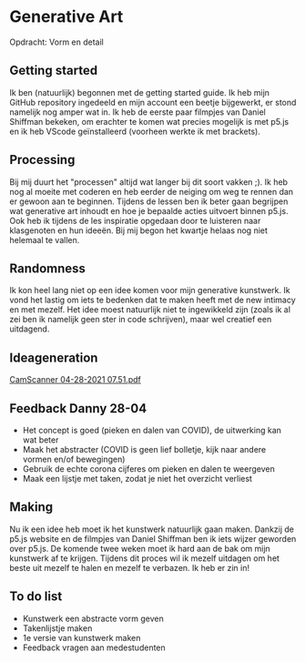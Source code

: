 # Generative Art
Opdracht: Vorm en detail

## Getting started
Ik ben (natuurlijk) begonnen met de getting started guide. Ik heb mijn GitHub repository ingedeeld en mijn account een beetje bijgewerkt, er stond namelijk nog amper wat in. Ik heb de eerste paar filmpjes van Daniel Shiffman bekeken, om erachter te komen wat precies mogelijk is met p5.js en ik heb VScode geïnstalleerd (voorheen werkte ik met brackets).

## Processing
Bij mij duurt het "processen" altijd wat langer bij dit soort vakken ;). Ik heb nog al moeite met coderen en heb eerder de neiging om weg te rennen dan er gewoon aan te beginnen. Tijdens de lessen ben ik beter gaan begrijpen wat generative art inhoudt en hoe je bepaalde acties uitvoert binnen p5.js. Ook heb ik tijdens de les inspiratie opgedaan door te luisteren naar klasgenoten en hun ideeën. Bij mij begon het kwartje helaas nog niet helemaal te vallen. 

## Randomness
Ik kon heel lang niet op een idee komen voor mijn generative kunstwerk. Ik vond het lastig om iets te bedenken dat te maken heeft met de new intimacy en met mezelf. Het idee moest natuurlijk niet te ingewikkeld zijn (zoals ik al zei ben ik namelijk geen ster in code schrijven), maar wel creatief een uitdagend.

## Ideageneration
[CamScanner 04-28-2021 07.51.pdf](https://github.com/lunamaryse/generative.art/files/6389367/CamScanner.04-28-2021.07.51.pdf)

## Feedback Danny 28-04
- Het concept is goed (pieken en dalen van COVID), de uitwerking kan wat beter
- Maak het abstracter (COVID is geen lief bolletje, kijk naar andere vormen en/of bewegingen)
- Gebruik de echte corona cijferes om pieken en dalen te weergeven
- Maak een lijstje met taken, zodat je niet het overzicht verliest

## Making
Nu ik een idee heb moet ik het kunstwerk natuurlijk gaan maken. Dankzij de p5.js website en de filmpjes van Daniel Shiffman ben ik iets wijzer geworden over p5.js. De komende twee weken moet ik hard aan de bak om mijn kunstwerk af te krijgen. Tijdens dit proces wil ik mezelf uitdagen om het beste uit mezelf te halen en mezelf te verbazen. Ik heb er zin in!

## To do list
- Kunstwerk een abstracte vorm geven
- Takenlijstje maken
- 1e versie van kunstwerk maken
- Feedback vragen aan medestudenten

